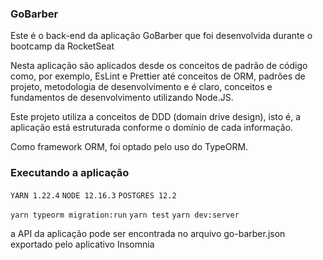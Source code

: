 ### GoBarber

Este é o back-end da aplicação GoBarber que foi desenvolvida durante o bootcamp da RocketSeat

Nesta aplicação são aplicados desde os conceitos de padrão de código como, por exemplo, EsLint e Prettier
até conceitos de ORM, padrões de projeto, metodologia de desenvolvimento e é claro, conceitos e fundamentos de desenvolvimento utilizando Node.JS.

Este projeto utiliza a conceitos de DDD (domain drive design), isto é, a aplicação está estruturada conforme o domínio de cada informação.

Como framework ORM, foi optado pelo uso do TypeORM.

### Executando a aplicação

`YARN 1.22.4`
`NODE 12.16.3`
`POSTGRES 12.2`

`yarn typeorm migration:run`
`yarn test`
`yarn dev:server`

a API da aplicação pode ser encontrada no arquivo go-barber.json exportado pelo aplicativo Insomnia


